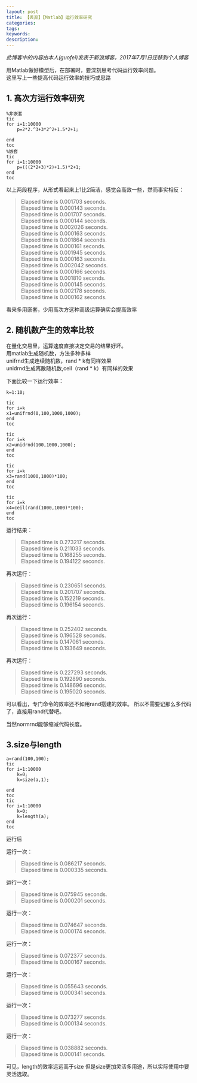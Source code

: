 ```yaml
---
layout: post
title: 【丢弃】【Matlab】运行效率研究
categories:
tags:
keywords:
description:
---
```


*此博客中的内容由本人(guofei)发表于新浪博客，2017年7月1日迁移到个人博客*  

用Matlab做好模型后，在部署时，要深刻思考代码运行效率问题。  
这里写上一些提高代码运行效率的技巧或思路  

## 1. 高次方运行效率研究
```
%非嵌套
tic
for i=1:10000
    p=2*2.^3+3*2^2+1.5*2+1;

end
toc
%嵌套
tic
for i=1:10000
    p=(((2*2+3)*2)+1.5)*2+1;
end
toc
```
以上两段程序，从形式看起来上1比2简洁，感觉会高效一些，然而事实相反：  
>Elapsed time is 0.001703 seconds.  
Elapsed time is 0.000143 seconds.  
Elapsed time is 0.001707 seconds.  
Elapsed time is 0.000144 seconds.  
Elapsed time is 0.002026 seconds.  
Elapsed time is 0.000163 seconds.  
Elapsed time is 0.001864 seconds.  
Elapsed time is 0.000161 seconds.  
Elapsed time is 0.001945 seconds.  
Elapsed time is 0.000163 seconds.  
Elapsed time is 0.002042 seconds.  
Elapsed time is 0.000166 seconds.  
Elapsed time is 0.001810 seconds.  
Elapsed time is 0.000145 seconds.  
Elapsed time is 0.002178 seconds.  
Elapsed time is 0.000162 seconds.  


看来多用嵌套，少用高次方这种高级运算确实会提高效率


## 2. 随机数产生的效率比较

在量化交易里，运算速度直接决定交易的结果好坏。  
用matlab生成随机数，方法多种多样  
unifrnd生成连续随机数，rand * k有同样效果  
unidrnd生成离散随机数,ceil（rand * k）有同样的效果  

下面比较一下运行效率：  

```
k=1:10;

tic
for i=k
x1=unifrnd(0,100,1000,1000);
end
toc

tic
for i=k
x2=unidrnd(100,1000,1000);
end
toc

tic
for i=k
x3=rand(1000,1000)*100;
end
toc

tic
for i=k
x4=ceil(rand(1000,1000)*100);
end
toc
```
运行结果：  


>Elapsed time is 0.273217 seconds.  
Elapsed time is 0.211033 seconds.  
Elapsed time is 0.168255 seconds.  
Elapsed time is 0.194122 seconds.  

再次运行：

>Elapsed time is 0.230651 seconds.  
Elapsed time is 0.201707 seconds.  
Elapsed time is 0.152219 seconds.  
Elapsed time is 0.196154 seconds.  

再次运行：

>Elapsed time is 0.252402 seconds.  
Elapsed time is 0.196528 seconds.  
Elapsed time is 0.147061 seconds.  
Elapsed time is 0.193649 seconds.  

再次运行：

>Elapsed time is 0.227293 seconds.  
Elapsed time is 0.192890 seconds.  
Elapsed time is 0.148696 seconds.  
Elapsed time is 0.195020 seconds.  


可以看出，专门命令的效率还不如用rand搭建的效率。
所以不需要记那么多代码了，直接用rand代替吧。

当然normrnd能够缩减代码长度。

## 3.size与length
```
a=rand(100,100);
tic
for i=1:10000
    k=0;
    k=size(a,1);

end
toc
tic
for i=1:10000
    k=0;
    k=length(a);
end
toc
```


运行后

运行一次：
>Elapsed time is 0.086217 seconds.  
Elapsed time is 0.000335 seconds.  

运行一次：
>Elapsed time is 0.075945 seconds.  
Elapsed time is 0.000201 seconds.  

运行一次：
>Elapsed time is 0.074647 seconds.  
Elapsed time is 0.000174 seconds.  

运行一次：
>Elapsed time is 0.072377 seconds.  
Elapsed time is 0.000167 seconds.  

运行一次：
>Elapsed time is 0.055643 seconds.  
Elapsed time is 0.000341 seconds.  

运行一次：
>Elapsed time is 0.073277 seconds.  
Elapsed time is 0.000134 seconds.  

运行一次：
>Elapsed time is 0.038882 seconds.  
Elapsed time is 0.000141 seconds.  

可见，length的效率远远高于size
但是size更加灵活多用途，所以实际使用中要灵活选取。
